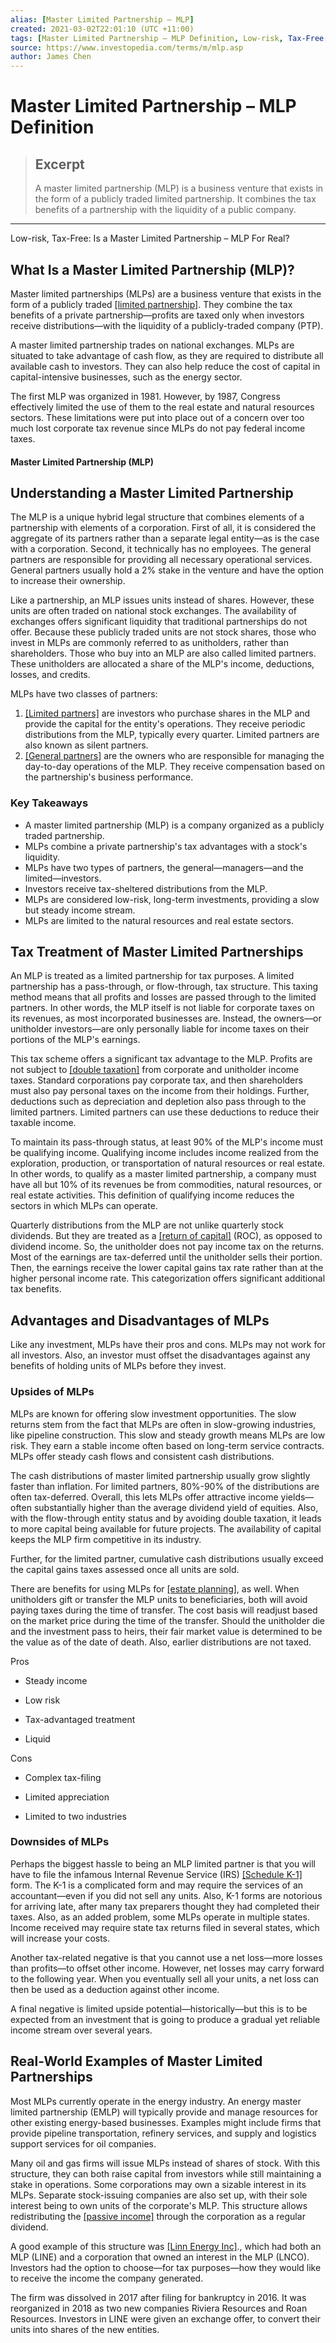 ```yaml
---
alias: [Master Limited Partnership – MLP]
created: 2021-03-02T22:01:10 (UTC +11:00)
tags: [Master Limited Partnership – MLP Definition, Low-risk, Tax-Free: Is a Master Limited Partnership – MLP For Real?]
source: https://www.investopedia.com/terms/m/mlp.asp
author: James Chen
---
```


# Master Limited Partnership – MLP Definition

> ## Excerpt
> A master limited partnership (MLP) is a business venture that exists in the form of a publicly traded limited partnership. It combines the tax benefits of a partnership with the liquidity of a public company.

---

Low-risk, Tax-Free: Is a Master Limited Partnership – MLP For Real?
## What Is a Master Limited Partnership (MLP)?

Master limited partnerships (MLPs) are a business venture that exists in the form of a publicly traded [[limited partnership]](https://www.investopedia.com/terms/l/limitedpartnership.asp). They combine the tax benefits of a private partnership—profits are taxed only when investors receive distributions—with the liquidity of a publicly-traded company (PTP).

A master limited partnership trades on national exchanges. MLPs are situated to take advantage of cash flow, as they are required to distribute all available cash to investors. They can also help reduce the cost of capital in capital-intensive businesses, such as the energy sector.

The first MLP was organized in 1981. However, by 1987, Congress effectively limited the use of them to the real estate and natural resources sectors. These limitations were put into place out of a concern over too much lost corporate tax revenue since MLPs do not pay federal income taxes.

#### Master Limited Partnership (MLP)

## Understanding a Master Limited Partnership

The MLP is a unique hybrid legal structure that combines elements of a partnership with elements of a corporation. First of all, it is considered the aggregate of its partners rather than a separate legal entity—as is the case with a corporation. Second, it technically has no employees. The general partners are responsible for providing all necessary operational services. General partners usually hold a 2% stake in the venture and have the option to increase their ownership.

Like a partnership, an MLP issues units instead of shares. However, these units are often traded on national stock exchanges. The availability of exchanges offers significant liquidity that traditional partnerships do not offer. Because these publicly traded units are not stock shares, those who invest in MLPs are commonly referred to as unitholders, rather than shareholders. Those who buy into an MLP are also called limited partners. These unitholders are allocated a share of the MLP's income, deductions, losses, and credits.

MLPs have two classes of partners:

1.  [[Limited partners]](https://www.investopedia.com/terms/s/silentpartner.asp) are investors who purchase shares in the MLP and provide the capital for the entity's operations. They receive periodic distributions from the MLP, typically every quarter. Limited partners are also known as silent partners.
2.  [[General partners]](https://www.investopedia.com/terms/g/generalpartner.asp) are the owners who are responsible for managing the day-to-day operations of the MLP. They receive compensation based on the partnership's business performance.

### Key Takeaways

-   A master limited partnership (MLP) is a company organized as a publicly traded partnership.
-   MLPs combine a private partnership's tax advantages with a stock's liquidity.
-   MLPs have two types of partners, the general—managers—and the limited—investors.
-   Investors receive tax-sheltered distributions from the MLP.
-   MLPs are considered low-risk, long-term investments, providing a slow but steady income stream.
-   MLPs are limited to the natural resources and real estate sectors.

## Tax Treatment of Master Limited Partnerships

An MLP is treated as a limited partnership for tax purposes. A limited partnership has a pass-through, or flow-through, tax structure. This taxing method means that all profits and losses are passed through to the limited partners. In other words, the MLP itself is not liable for corporate taxes on its revenues, as most incorporated businesses are. Instead, the owners—or unitholder investors—are only personally liable for income taxes on their portions of the MLP's earnings.

This tax scheme offers a significant tax advantage to the MLP. Profits are not subject to [[double taxation]](https://www.investopedia.com/terms/d/double_taxation.asp) from corporate and unitholder income taxes. Standard corporations pay corporate tax, and then shareholders must also pay personal taxes on the income from their holdings. Further, deductions such as depreciation and depletion also pass through to the limited partners. Limited partners can use these deductions to reduce their taxable income.

To maintain its pass-through status, at least 90% of the MLP's income must be qualifying income. Qualifying income includes income realized from the exploration, production, or transportation of natural resources or real estate. In other words, to qualify as a master limited partnership, a company must have all but 10% of its revenues be from commodities, natural resources, or real estate activities. This definition of qualifying income reduces the sectors in which MLPs can operate.

Quarterly distributions from the MLP are not unlike quarterly stock dividends. But they are treated as a [[return of capital]](https://www.investopedia.com/terms/r/returnofcapital.asp) (ROC), as opposed to dividend income. So, the unitholder does not pay income tax on the returns. Most of the earnings are tax-deferred until the unitholder sells their portion. Then, the earnings receive the lower capital gains tax rate rather than at the higher personal income rate. This categorization offers significant additional tax benefits.

## Advantages and Disadvantages of MLPs

Like any investment, MLPs have their pros and cons. MLPs may not work for all investors. Also, an investor must offset the disadvantages against any benefits of holding units of MLPs before they invest.

### Upsides of MLPs

MLPs are known for offering slow investment opportunities. The slow returns stem from the fact that MLPs are often in slow-growing industries, like pipeline construction. This slow and steady growth means MLPs are low risk. They earn a stable income often based on long-term service contracts. MLPs offer steady cash flows and consistent cash distributions.

The cash distributions of master limited partnership usually grow slightly faster than inflation. For limited partners, 80%-90% of the distributions are often tax-deferred. Overall, this lets MLPs offer attractive income yields—often substantially higher than the average dividend yield of equities. Also, with the flow-through entity status and by avoiding double taxation, it leads to more capital being available for future projects. The availability of capital keeps the MLP firm competitive in its industry. 

Further, for the limited partner, cumulative cash distributions usually exceed the capital gains taxes assessed once all units are sold.

There are benefits for using MLPs for [[estate planning]](https://www.investopedia.com/articles/personal-finance/070815/10-questions-ask-your-estate-planning-attorney.asp), as well. When unitholders gift or transfer the MLP units to beneficiaries, both will avoid paying taxes during the time of transfer. The cost basis will readjust based on the market price during the time of the transfer. Should the unitholder die and the investment pass to heirs, their fair market value is determined to be the value as of the date of death. Also, earlier distributions are not taxed.

Pros

-   Steady income
    
-   Low risk
    
-   Tax-advantaged treatment
    
-   Liquid
    

Cons

-   Complex tax-filing
    
-   Limited appreciation
    
-   Limited to two industries
    

### Downsides of MLPs

Perhaps the biggest hassle to being an MLP limited partner is that you will have to file the infamous Internal Revenue Service (IRS) [[Schedule K-1]](https://www.investopedia.com/terms/s/schedule-k-1.asp) form. The K-1 is a complicated form and may require the services of an accountant—even if you did not sell any units. Also, K-1 forms are notorious for arriving late, after many tax preparers thought they had completed their taxes. Also, as an added problem, some MLPs operate in multiple states. Income received may require state tax returns filed in several states, which will increase your costs.

Another tax-related negative is that you cannot use a net loss—more losses than profits—to offset other income. However, net losses may carry forward to the following year. When you eventually sell all your units, a net loss can then be used as a deduction against other income.

A final negative is limited upside potential—historically—but this is to be expected from an investment that is going to produce a gradual yet reliable income stream over several years.

## Real-World Examples of Master Limited Partnerships

Most MLPs currently operate in the energy industry. An energy master limited partnership (EMLP) will typically provide and manage resources for other existing energy-based businesses. Examples might include firms that provide pipeline transportation, refinery services, and supply and logistics support services for oil companies.

Many oil and gas firms will issue MLPs instead of shares of stock. With this structure, they can both raise capital from investors while still maintaining a stake in operations. Some corporations may own a sizable interest in its MLPs. Separate stock-issuing companies are also set up, with their sole interest being to own units of the corporate's MLP. This structure allows redistributing the [[passive income]](https://www.investopedia.com/terms/p/passiveincome.asp) through the corporation as a regular dividend.

A good example of this structure was [[Linn Energy Inc]](https://www.linnenergy.com/restructuring/)., which had both an MLP (LINE) and a corporation that owned an interest in the MLP (LNCO). Investors had the option to choose—for tax purposes—how they would like to receive the income the company generated.

The firm was dissolved in 2017 after filing for bankruptcy in 2016. It was reorganized in 2018 as two new companies Riviera Resources and Roan Resources. Investors in LINE were given an exchange offer, to convert their units into shares of the new entities.
